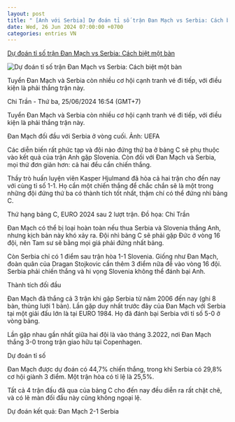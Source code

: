 ```yaml
---
layout: post
title: " [Anh với Serbia] Dự đoán tỉ số trận Đan Mạch vs Serbia: Cách biệt một bàn"
date: Wed, 26 Jun 2024 07:00:00 +0700
categories: entries VN
---
```

[Dự đoán tỉ số trận Đan Mạch vs Serbia: Cách biệt một bàn](https://laodong.vn/bong-da-quoc-te/du-doan-ti-so-tran-dan-mach-vs-serbia-cach-biet-mot-ban-1357528.ldo)

![Dự đoán tỉ số trận Đan Mạch vs Serbia: Cách biệt một bàn](https://media-cdn-v2.laodong.vn/storage/newsportal/2024/6/25/1357528/Danmach.jpg?w=800&h=420&crop=auto&scale=both)

Tuyển Đan Mạch và Serbia còn nhiều cơ hội cạnh tranh vé đi tiếp, với điều kiện là phải thắng trận này.

Chi Trần - Thứ ba, 25/06/2024 16:54 (GMT+7)

Tuyển Đan Mạch và Serbia còn nhiều cơ hội cạnh tranh vé đi tiếp, với điều kiện là phải thắng trận này.

Đan Mạch đối đầu với Serbia ở vòng cuối. Ảnh: UEFA

Các diễn biến rất phức tạp và đội nào đứng thứ ba ở bảng C sẽ phụ thuộc vào kết quả của trận Anh gặp Slovenia. Còn đối với Đan Mạch và Serbia, mọi thứ đơn giản hơn: cả hai đều cần chiến thắng.

Thầy trò huấn luyện viên Kasper Hjulmand đã hòa cả hai trận cho đến nay với cùng tỉ số 1-1. Họ cần một chiến thắng để chắc chắn sẽ là một trong những đội đứng thứ ba có thành tích tốt nhất, thậm chí có thể đứng nhì bảng C.

Thứ hạng bảng C, EURO 2024 sau 2 lượt trận. Đồ họa: Chi Trần

Đan Mạch có thể bị loại hoàn toàn nếu thua Serbia và Slovenia thắng Anh, nhưng kịch bản này khó xảy ra. Đội nhì bảng C sẽ phải gặp Đức ở vòng 16 đội, nên Tam sư sẽ bằng mọi giá phải đứng nhất bảng.

Còn Serbia chỉ có 1 điểm sau trận hòa 1-1 Slovenia. Giống như Đan Mạch, đoàn quân của Dragan Stojkovic cần thêm 3 điểm nữa để vào vòng 16 đội. Serbia phải chiến thắng và hi vọng Slovenia không thể đánh bại Anh.

Thành tích đối đầu

Đan Mạch đã thắng cả 3 trận khi gặp Serbia từ năm 2006 đến nay (ghi 8 bàn, thủng lưới 1 bàn). Lần gặp duy nhất trước đây của Đan Mạch với Serbia tại một giải đấu lớn là tại EURO 1984. Họ đã đánh bại Serbia với tỉ số 5-0 ở vòng bảng.

Lần gặp nhau gần nhất giữa hai đội là vào tháng 3.2022, nơi Đan Mạch thắng 3-0 trong trận giao hữu tại Copenhagen.

Dự đoán tỉ số

Đan Mạch được dự đoán có 44,7% chiến thắng, trong khi Serbia có 29,8% cơ hội giành 3 điểm. Một trận hòa có tỉ lệ là 25,5%.

Tất cả 4 trận đấu đã qua của bảng C cho đến nay đều diễn ra rất chặt chẽ, và có lẽ màn đối đầu này cũng không ngoại lệ.

Dự đoán kết quả: Đan Mạch 2-1 Serbia

